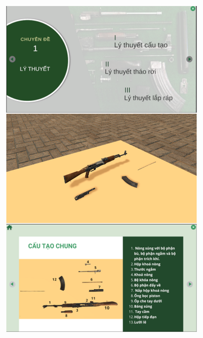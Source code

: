 ![DemoPicture](https://github.com/LTA-somet/HuanLuyenQuanSu/blob/master/1.png)
![DemoPicture](https://github.com/LTA-somet/HuanLuyenQuanSu/blob/master/2.png)
![DemoPicture](https://github.com/LTA-somet/HuanLuyenQuanSu/blob/master/3.png)
